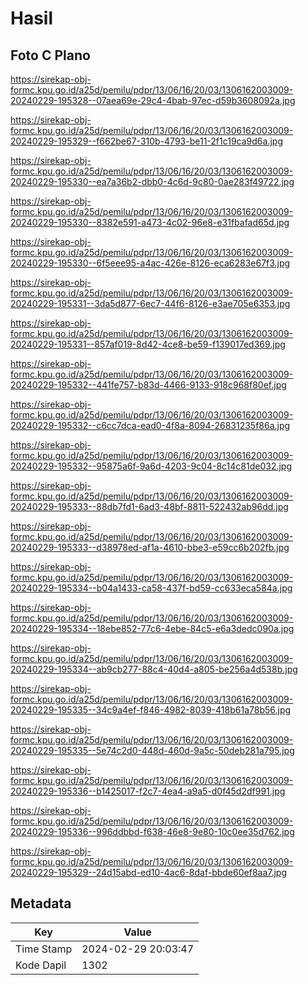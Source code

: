 # Hasil

## Foto C Plano

https://sirekap-obj-formc.kpu.go.id/a25d/pemilu/pdpr/13/06/16/20/03/1306162003009-20240229-195328--07aea69e-29c4-4bab-97ec-d59b3608092a.jpg

https://sirekap-obj-formc.kpu.go.id/a25d/pemilu/pdpr/13/06/16/20/03/1306162003009-20240229-195329--f662be67-310b-4793-be11-2f1c19ca9d6a.jpg

https://sirekap-obj-formc.kpu.go.id/a25d/pemilu/pdpr/13/06/16/20/03/1306162003009-20240229-195330--ea7a36b2-dbb0-4c6d-9c80-0ae283f49722.jpg

https://sirekap-obj-formc.kpu.go.id/a25d/pemilu/pdpr/13/06/16/20/03/1306162003009-20240229-195330--8382e591-a473-4c02-96e8-e31fbafad65d.jpg

https://sirekap-obj-formc.kpu.go.id/a25d/pemilu/pdpr/13/06/16/20/03/1306162003009-20240229-195330--6f5eee95-a4ac-426e-8126-eca6283e67f3.jpg

https://sirekap-obj-formc.kpu.go.id/a25d/pemilu/pdpr/13/06/16/20/03/1306162003009-20240229-195331--3da5d877-6ec7-44f6-8126-e3ae705e6353.jpg

https://sirekap-obj-formc.kpu.go.id/a25d/pemilu/pdpr/13/06/16/20/03/1306162003009-20240229-195331--857af019-8d42-4ce8-be59-f139017ed369.jpg

https://sirekap-obj-formc.kpu.go.id/a25d/pemilu/pdpr/13/06/16/20/03/1306162003009-20240229-195332--441fe757-b83d-4466-9133-918c968f80ef.jpg

https://sirekap-obj-formc.kpu.go.id/a25d/pemilu/pdpr/13/06/16/20/03/1306162003009-20240229-195332--c6cc7dca-ead0-4f8a-8094-26831235f86a.jpg

https://sirekap-obj-formc.kpu.go.id/a25d/pemilu/pdpr/13/06/16/20/03/1306162003009-20240229-195332--95875a6f-9a6d-4203-9c04-8c14c81de032.jpg

https://sirekap-obj-formc.kpu.go.id/a25d/pemilu/pdpr/13/06/16/20/03/1306162003009-20240229-195333--88db7fd1-6ad3-48bf-8811-522432ab96dd.jpg

https://sirekap-obj-formc.kpu.go.id/a25d/pemilu/pdpr/13/06/16/20/03/1306162003009-20240229-195333--d38978ed-af1a-4610-bbe3-e59cc6b202fb.jpg

https://sirekap-obj-formc.kpu.go.id/a25d/pemilu/pdpr/13/06/16/20/03/1306162003009-20240229-195334--b04a1433-ca58-437f-bd59-cc633eca584a.jpg

https://sirekap-obj-formc.kpu.go.id/a25d/pemilu/pdpr/13/06/16/20/03/1306162003009-20240229-195334--18ebe852-77c6-4ebe-84c5-e6a3dedc090a.jpg

https://sirekap-obj-formc.kpu.go.id/a25d/pemilu/pdpr/13/06/16/20/03/1306162003009-20240229-195334--ab9cb277-88c4-40d4-a805-be256a4d538b.jpg

https://sirekap-obj-formc.kpu.go.id/a25d/pemilu/pdpr/13/06/16/20/03/1306162003009-20240229-195335--34c9a4ef-f846-4982-8039-418b61a78b56.jpg

https://sirekap-obj-formc.kpu.go.id/a25d/pemilu/pdpr/13/06/16/20/03/1306162003009-20240229-195335--5e74c2d0-448d-460d-9a5c-50deb281a795.jpg

https://sirekap-obj-formc.kpu.go.id/a25d/pemilu/pdpr/13/06/16/20/03/1306162003009-20240229-195336--b1425017-f2c7-4ea4-a9a5-d0f45d2df991.jpg

https://sirekap-obj-formc.kpu.go.id/a25d/pemilu/pdpr/13/06/16/20/03/1306162003009-20240229-195336--996ddbbd-f638-46e8-9e80-10c0ee35d762.jpg

https://sirekap-obj-formc.kpu.go.id/a25d/pemilu/pdpr/13/06/16/20/03/1306162003009-20240229-195329--24d15abd-ed10-4ac6-8daf-bbde60ef8aa7.jpg


## Metadata

| Key        | Value               |
| ---------- | ------------------- |
| Time Stamp | 2024-02-29 20:03:47 |
| Kode Dapil | 1302                |




